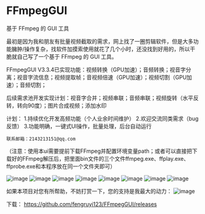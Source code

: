 # FFmpegGUI
基于 FFmpeg 的 GUI 工具

最初是因为我和朋友有批量视频截取的需求，网上找了一圈剪辑软件，但是大多功能臃肿/操作复杂，找软件加摸索使用就花了几个小时，还没找到好用的，所以干脆就自己写了一个基于 FFmpeg 的 GUI 工具。

FFmpegGUI V3.3.4已实现功能：视频转换（GPU加速）；音频转换；视音字分离；视音字流信息；视频提取帧；音视频倍速（GPU加速）；视频切割（GPU加速）；音频切割；

后续需求池开发实现计划：视音字合并；视频串联；音频串联；视频旋转（水平反转，转向90度）；图片合成视频；添加水印

计划： 
1.持续优化开发高频功能（个人业余时间维护） 
2.欢迎交流同类需求（bug反馈） 
3.功能明确，一键式UI操作，批量处理，后台自动运行

 	联系邮箱：2143213151@qq.com

（注意：使用本ui需要提前下载FFmpeg并配置环境变量path；或者可以直接把下载好的FFmpeg解压后，把里面bin文件的三个文件ffmpeg.exe、ffplay.exe、ffprobe.exe和本程序放在同一个文件夹即可）


![image](https://github.com/user-attachments/assets/7f012a3b-515d-43f7-b556-0b8c7be859a9)
![image](https://github.com/user-attachments/assets/de515c3b-eca7-406b-a498-5977582f2b57)
![image](https://github.com/user-attachments/assets/234c8147-6aac-48ed-a450-619de88ed015)
![image](https://github.com/user-attachments/assets/a30d10be-95cf-4bdd-8917-a4e5d4ba89f0)
![image](https://github.com/user-attachments/assets/af315aac-0c47-4e31-bc51-15a2b00c0193)
![image](https://github.com/user-attachments/assets/b4d0b936-ef9d-4904-b22a-6a37cfc07905)
![image](https://github.com/user-attachments/assets/77b330dc-bfe1-413d-a3a6-b51231c0cb6c)
![image](https://github.com/user-attachments/assets/6fd95a22-5601-4d4b-97cf-b1e9aaaa999b)

如果本项目对您有所帮助，不妨打赏一下，您的支持是我最大的动力：
![image](https://github.com/user-attachments/assets/9731ecc8-3662-4b8c-84eb-23db13de9033)

下载：
https://github.com/fengruyi123/FFmpegGUI/releases
